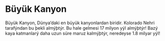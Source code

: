 # Büyük Kanyon

Büyük Kanyon, Dünya’daki en büyük kanyonlardan biridir. Kolorado Nehri
tarafýndan bu þekli almýþtýr. Bu hale gelmesi 17 milyon yýl almýþtýr! Bazý kaya
katmanlarý daha uzun süre maruz kalmýþtýr, neredeyse 1.8 milyar yýl!
